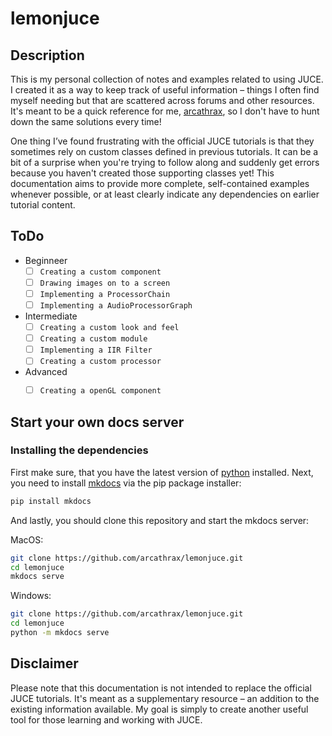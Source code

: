 # lemonjuce
## Description
This is my personal collection of notes and examples related to using JUCE. I created it as a way to keep track of useful information – things I often find myself needing but that are scattered across forums and other resources.  It's meant to be a quick reference for me, [arcathrax](https://github.com/arcathrax), so I don't have to hunt down the same solutions every time!

One thing I’ve found frustrating with the official JUCE tutorials is that they sometimes rely on custom classes defined in previous tutorials. It can be a bit of a surprise when you're trying to follow along and suddenly get errors because you haven't created those supporting classes yet! This documentation aims to provide more complete, self-contained examples whenever possible, or at least clearly indicate any dependencies on earlier tutorial content.

## ToDo
- Beginneer
  - [ ] `Creating a custom component`
  - [ ] `Drawing images on to a screen`
  - [ ] `Implementing a ProcessorChain`
  - [ ] `Implementing a AudioProcessorGraph`
- Intermediate
  - [ ] `Creating a custom look and feel`
  - [ ] `Creating a custom module`
  - [ ] `Implementing a IIR Filter`
  - [ ] `Creating a custom processor`
- Advanced
  - [ ] `Creating a openGL component`


## Start your own docs server
### Installing the dependencies
First make sure, that you have the latest version of [python](https://www.python.org/) installed. Next, you need to install [mkdocs](https://www.mkdocs.org) via the pip package installer:

```bash
pip install mkdocs
```

And lastly, you should clone this repository and start the mkdocs server:

MacOS:
```bash
git clone https://github.com/arcathrax/lemonjuce.git
cd lemonjuce
mkdocs serve
```

Windows:
```bash
git clone https://github.com/arcathrax/lemonjuce.git
cd lemonjuce
python -m mkdocs serve
```

## Disclaimer
Please note that this documentation is not intended to replace the official JUCE tutorials. It's meant as a supplementary resource – an addition to the existing information available. My goal is simply to create another useful tool for those learning and working with JUCE.